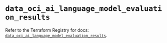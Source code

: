 # `data_oci_ai_language_model_evaluation_results`

Refer to the Terraform Registry for docs: [`data_oci_ai_language_model_evaluation_results`](https://registry.terraform.io/providers/oracle/oci/7.19.0/docs/data-sources/ai_language_model_evaluation_results).
